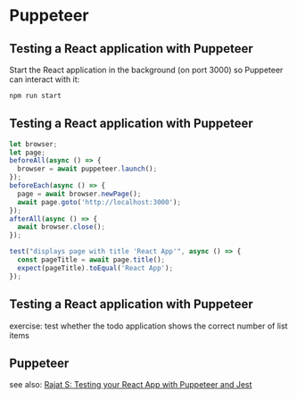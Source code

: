 # Puppeteer

## Testing a React application with Puppeteer

Start the React application in the background (on port 3000) so Puppeteer can interact with it:

```bash
npm run start
```

## Testing a React application with Puppeteer

```js
let browser;
let page;
beforeAll(async () => {
  browser = await puppeteer.launch();
});
beforeEach(async () => {
  page = await browser.newPage();
  await page.goto('http://localhost:3000');
});
afterAll(async () => {
  await browser.close();
});

test("displays page with title 'React App'", async () => {
  const pageTitle = await page.title();
  expect(pageTitle).toEqual('React App');
});
```

## Testing a React application with Puppeteer

exercise: test whether the todo application shows the correct number of list items

## Puppeteer

see also: [Rajat S: Testing your React App with Puppeteer and Jest](https://blog.bitsrc.io/testing-your-react-app-with-puppeteer-and-jest-c72b3dfcde59)
